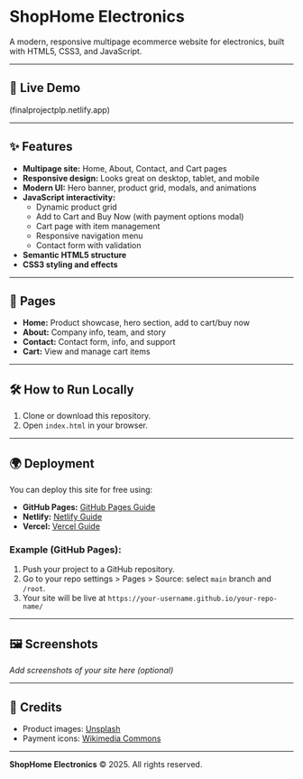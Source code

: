 # ShopHome Electronics

A modern, responsive multipage ecommerce website for electronics, built with HTML5, CSS3, and JavaScript.

---

## 🚀 Live Demo
(finalprojectplp.netlify.app)

---

## ✨ Features
- **Multipage site:** Home, About, Contact, and Cart pages
- **Responsive design:** Looks great on desktop, tablet, and mobile
- **Modern UI:** Hero banner, product grid, modals, and animations
- **JavaScript interactivity:**
  - Dynamic product grid
  - Add to Cart and Buy Now (with payment options modal)
  - Cart page with item management
  - Responsive navigation menu
  - Contact form with validation
- **Semantic HTML5 structure**
- **CSS3 styling and effects**

---

## 📄 Pages
- **Home:** Product showcase, hero section, add to cart/buy now
- **About:** Company info, team, and story
- **Contact:** Contact form, info, and support
- **Cart:** View and manage cart items

---

## 🛠️ How to Run Locally
1. Clone or download this repository.
2. Open `index.html` in your browser.

---

## 🌍 Deployment
You can deploy this site for free using:
- **GitHub Pages:** [GitHub Pages Guide](https://pages.github.com/)
- **Netlify:** [Netlify Guide](https://docs.netlify.com/site-deploys/create-deploys/)
- **Vercel:** [Vercel Guide](https://vercel.com/docs/concepts/deployments/deploying)

### Example (GitHub Pages):
1. Push your project to a GitHub repository.
2. Go to your repo settings > Pages > Source: select `main` branch and `/root`.
3. Your site will be live at `https://your-username.github.io/your-repo-name/`

---

## 🖼️ Screenshots
_Add screenshots of your site here (optional)_

---

## 🙏 Credits
- Product images: [Unsplash](https://unsplash.com/)
- Payment icons: [Wikimedia Commons](https://commons.wikimedia.org/)

---

**ShopHome Electronics** &copy; 2025. All rights reserved.

